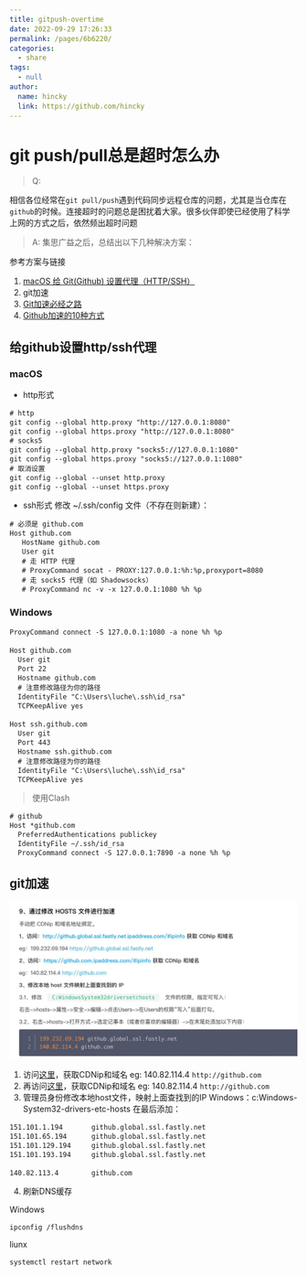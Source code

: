 ```yaml
---
title: gitpush-overtime
date: 2022-09-29 17:26:33
permalink: /pages/6b6220/
categories: 
  - share
tags: 
  - null
author: 
  name: hincky
  link: https://github.com/hincky
---
```

# git push/pull总是超时怎么办

> Q: 

相信各位经常在`git pull/push`遇到代码同步远程仓库的问题，尤其是当仓库在`github`的时候。连接超时的问题总是困扰着大家。很多伙伴即使已经使用了科学上网的方式之后，依然频出超时问题



> A:
集思广益之后，总结出以下几种解决方案：

参考方案与链接

1. [macOS 给 Git(Github) 设置代理（HTTP/SSH）](https://gist.github.com/chuyik/02d0d37a49edc162546441092efae6a1)
2. git加速
3. [Git加速必经之路](https://blog.csdn.net/sinat_27672523/article/details/109014301)
4. [Github加速的10种方式](https://www.cnblogs.com/shuangxinyuan/p/15506449.html)

## 给github设置http/ssh代理
### macOS
- http形式
```
# http
git config --global http.proxy "http://127.0.0.1:8080"
git config --global https.proxy "http://127.0.0.1:8080"
# socks5
git config --global http.proxy "socks5://127.0.0.1:1080"
git config --global https.proxy "socks5://127.0.0.1:1080"
# 取消设置
git config --global --unset http.proxy
git config --global --unset https.proxy
```

- ssh形式
修改 ~/.ssh/config 文件（不存在则新建）：
```
# 必须是 github.com
Host github.com
   HostName github.com
   User git
   # 走 HTTP 代理
   # ProxyCommand socat - PROXY:127.0.0.1:%h:%p,proxyport=8080
   # 走 socks5 代理（如 Shadowsocks）
   # ProxyCommand nc -v -x 127.0.0.1:1080 %h %p
```

### Windows
```
ProxyCommand connect -S 127.0.0.1:1080 -a none %h %p

Host github.com
  User git
  Port 22
  Hostname github.com
  # 注意修改路径为你的路径
  IdentityFile "C:\Users\luche\.ssh\id_rsa"
  TCPKeepAlive yes

Host ssh.github.com
  User git
  Port 443
  Hostname ssh.github.com
  # 注意修改路径为你的路径
  IdentityFile "C:\Users\luche\.ssh\id_rsa"
  TCPKeepAlive yes
  ```

 > 使用Clash
```
# github
Host *github.com
  PreferredAuthentications publickey
  IdentityFile ~/.ssh/id_rsa
  ProxyCommand connect -S 127.0.0.1:7890 -a none %h %p
```

## git加速

![](./img/git-access.jpg)

1. 访问[这里](https://github.global.ssl.fastly.net.ipaddress.com/#ipinfo)，获取CDNip和域名
eg: 140.82.114.4 `http://github.com`
2. 再访问[这里](https://github.com.ipaddress.com/#ipinfo)，获取CDNip和域名
eg: 140.82.114.4 `http://github.com`
3. 管理员身份修改本地host文件，映射上面查找到的IP
Windows：c:Windows-System32-drivers-etc-hosts
在最后添加：
```
151.101.1.194		github.global.ssl.fastly.net
151.101.65.194		github.global.ssl.fastly.net
151.101.129.194		github.global.ssl.fastly.net
151.101.193.194		github.global.ssl.fastly.net

140.82.113.4 		github.com
```
4. 刷新DNS缓存

Windows
```
ipconfig /flushdns
```
liunx
```
systemctl restart network
```